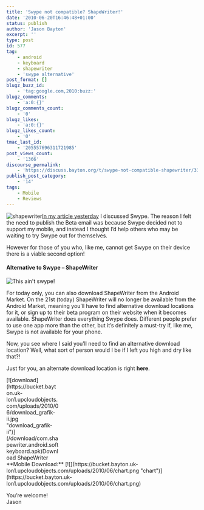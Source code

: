 ```yaml
---
title: 'Swype not compatible? ShapeWriter!'
date: '2010-06-20T16:46:48+01:00'
status: publish
author: 'Jason Bayton'
excerpt: ''
type: post
id: 577
tag:
    - android
    - keyboard
    - shapewriter
    - 'swype alternative'
post_format: []
blugz_buzz_id:
    - 'tag:google.com,2010:buzz:'
blugz_comments:
    - 'a:0:{}'
blugz_comments_count:
    - '0'
blugz_likes:
    - 'a:0:{}'
blugz_likes_count:
    - '0'
tmac_last_id:
    - '205557696311721985'
post_views_count:
    - '1366'
discourse_permalink:
    - 'https://discuss.bayton.org/t/swype-not-compatible-shapewriter/337'
publish_post_category:
    - '14'
tags:
    - Mobile
    - Reviews
---
```

![shapewriter](https://bucket.bayton.uk-lon1.upcloudobjects.com/uploads/2010/06/iphone-icon-168x300.jpg "iphone-icon")[In my article yesterday](/2010/06/dont-wait-get-swype-now/) I discussed Swype. The reason I felt the need to publish the Beta email was because Swype decided not to support my mobile, and instead I thought I’d help others who may be waiting to try Swype out for themselves.

However for those of you who, like me, cannot get Swype on their device there is a viable second option!

#### Alternative to Swype – ShapeWriter

![This ain't swype!](https://bucket.bayton.uk-lon1.upcloudobjects.com/uploads/2010/06/android-simulator-149x300.jpg "android-simulator")

For today only, you can also download ShapeWriter from the Android Market. On the 21st (today) ShapeWriter will no longer be available from the Android Market, meaning you’ll have to find alternative download locations for it, or sign up to their beta program on their website when it becomes available. ShapeWriter does everything Swype does. Different people prefer to use one app more than the other, but it’s definitely a must-try if, like me, Swype is not available for your phone.

Now, you see where I said you’ll need to find an alternative download location? Well, what sort of person would I be if I left you high and dry like that?!

Just for you, an alternate download location is right **here**.

<div class="wp-caption alignnone" id="attachment_580" style="width: 138px">[![download](https://bucket.bayton.uk-lon1.upcloudobjects.com/uploads/2010/06/download_grafik-ii.jpg "download_grafik-ii")](/download/com.shapewriter.android.softkeyboard.apk)Download ShapeWriter

</div> **Mobile Download:** [![](https://bucket.bayton.uk-lon1.upcloudobjects.com/uploads/2010/06/chart.png "chart")](https://bucket.bayton.uk-lon1.upcloudobjects.com/uploads/2010/06/chart.png)

You’re welcome!  
Jason